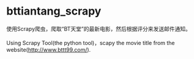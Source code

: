# bttiantang_scrapy
使用Scrapy爬虫，爬取“BT天堂”的最新电影，然后根据评分来发送邮件通知。<br><br>
Using Scrapy Tool(the python tool)，scapy the movie title from the website(http://www.bttt99.com/).
